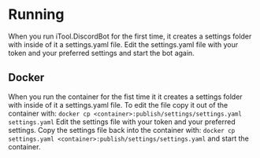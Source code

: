 # Running

When you run iTool.DiscordBot for the first time, it creates a settings folder with inside of it a settings.yaml file. Edit the settings.yaml file with your token and your preferred settings and start the bot again.

## Docker

When you run the container for the fist time it it creates a settings folder with inside of it a settings.yaml file. To edit the file copy it out of the container with: `docker cp <container>:publish/settings/settings.yaml settings.yaml`
Edit the settings file with your token and your preferred settings. Copy the settings file back into the container with: `docker cp settings.yaml <container>:publish/settings/settings.yaml` and start the container.
